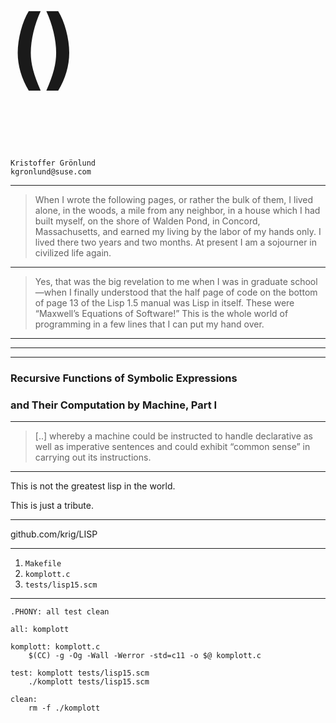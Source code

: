 
<h1 style="font-size:1000%;">()</h1>

```
Kristoffer Grönlund
kgronlund@suse.com
```

---

> When I wrote the following pages, or rather the bulk of them, I
> lived alone, in the woods, a mile from any neighbor, in a house
> which I had built myself, on the shore of Walden Pond, in Concord,
> Massachusetts, and earned my living by the labor of my hands only. I
> lived there two years and two months. At present I am a sojourner in
> civilized life again.

---

> Yes, that was the big revelation to me when I was in graduate
> school—when I finally understood that the half page of code on the
> bottom of page 13 of the Lisp 1.5 manual was Lisp in itself. These
> were “Maxwell’s Equations of Software!” This is the whole world of
> programming in a few lines that I can put my hand over.

---

<!-- .slide: data-background-image="img/lisp15.png" -->

---

<!-- .slide: data-background-image="img/evalquote.png" data-background-size="contain" -->

---

### Recursive Functions of Symbolic Expressions 
### and Their Computation by Machine, Part I

---

> [..] whereby a machine could be instructed to handle declarative as
> well as imperative sentences and could exhibit “common sense” in
> carrying out its instructions.

---

This is not the greatest lisp in the world.

This is just a tribute.

---

github.com/krig/LISP

---

1. `Makefile`
2. `komplott.c`
3. `tests/lisp15.scm`

---

```
.PHONY: all test clean

all: komplott

komplott: komplott.c
	$(CC) -g -Og -Wall -Werror -std=c11 -o $@ komplott.c

test: komplott tests/lisp15.scm
	./komplott tests/lisp15.scm

clean:
	rm -f ./komplott
```

